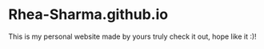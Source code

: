 # Rhea-Sharma.github.io
This is my personal website made by yours truly check it out, hope like it :)!

